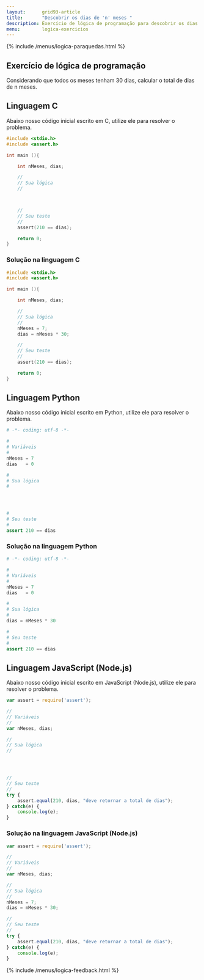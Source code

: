 ```yaml
---
layout:      grid93-article
title:       "Descobrir os dias de 'n' meses "
description: Exercício de lógica de programação para descobrir os dias de n meses.
menu:        logica-exercicios
---
```


{% include /menus/logica-paraquedas.html %}

Exercício de lógica de programação
---

Considerando que todos os meses tenham 30 dias, calcular o total de dias de n meses.



Linguagem C
---

Abaixo nosso código inicial escrito em C, utilize ele para resolver o problema.

```c
#include <stdio.h>
#include <assert.h>

int main (){

    int nMeses, dias;

    //
    // Sua lógica
    //



    //
    // Seu teste
    //
    assert(210 == dias);

    return 0;
}
```



### Solução na linguagem C

```c
#include <stdio.h>
#include <assert.h>

int main (){

    int nMeses, dias;

    //
    // Sua lógica
    //
    nMeses = 7;
    dias = nMeses * 30;

    //
    // Seu teste
    //
    assert(210 == dias);

    return 0;
}
```



Linguagem Python
---

Abaixo nosso código inicial escrito em Python, utilize ele para resolver o problema.

```python
# -*- coding: utf-8 -*-

#
# Variáveis
#
nMeses = 7
dias   = 0

#
# Sua lógica
#




#
# Seu teste
#
assert 210 == dias
```


### Solução na linguagem Python

```python
# -*- coding: utf-8 -*-

#
# Variáveis
#
nMeses = 7
dias   = 0

#
# Sua lógica
#
dias = nMeses * 30

#
# Seu teste
#
assert 210 == dias
```


Linguagem JavaScript (Node.js)
---

Abaixo nosso código inicial escrito em JavaScript (Node.js), utilize ele para resolver o problema.


```javascript
var assert = require('assert');

//
// Variáveis
//
var nMeses, dias;

//
// Sua lógica
//




//
// Seu teste
//
try {
    assert.equal(210, dias, "deve retornar a total de dias");
} catch(e) {
    console.log(e);
}

```


### Solução na linguagem JavaScript (Node.js)


```javascript
var assert = require('assert');

//
// Variáveis
//
var nMeses, dias;

//
// Sua lógica
//
nMeses = 7;
dias = nMeses * 30;

//
// Seu teste
//
try {
    assert.equal(210, dias, "deve retornar a total de dias");
} catch(e) {
    console.log(e);
}

```

{% include /menus/logica-feedback.html %}